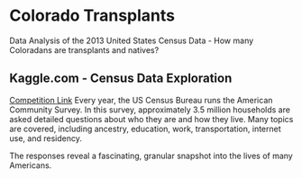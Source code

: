 # Colorado Transplants
Data Analysis of the 2013 United States Census Data - How many Coloradans are transplants and natives?

## Kaggle.com - Census Data Exploration
[Competition Link](https://www.kaggle.com/c/2013-american-community-survey)
Every year, the US Census Bureau runs the American Community Survey. In this survey, approximately 3.5 million households are asked detailed questions about who they are and how they live. Many topics are covered, including ancestry, education, work, transportation, internet use, and residency.

The responses reveal a fascinating, granular snapshot into the lives of many Americans.
